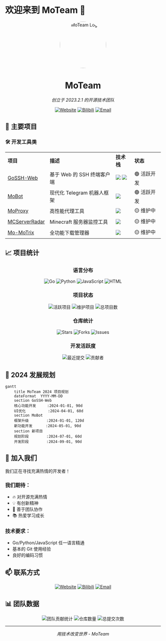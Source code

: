 # 欢迎来到 MoTeam 👋

<div align="center">
  <img src="https://avatars.githubusercontent.com/u/210340234?s=200&v=4" alt="MoTeam Logo" width="150" height="150" style="border-radius: 50%"/>
  
  # MoTeam
  
  _创立于 2023.2.1 的开源技术团队_

  [![Website](https://img.shields.io/badge/Website-www.moteam.top-blue?style=for-the-badge&logo=google-chrome&logoColor=white)](https://www.moteam.top)
  [![Bilibili](https://img.shields.io/badge/Bilibili-MoTeam-ff69b4?style=for-the-badge&logo=bilibili&logoColor=white)](https://space.bilibili.com/1834260927)
  [![Email](https://img.shields.io/badge/Email-momail@vip.qq.com-red?style=for-the-badge&logo=gmail&logoColor=white)](mailto:momail@vip.qq.com)
</div>

## 🚀 主要项目
### 🛠 开发工具类
<table>
  <tr>
    <td><b>项目</b></td>
    <td><b>描述</b></td>
    <td><b>技术栈</b></td>
    <td><b>状态</b></td>
  </tr>
  <tr>
    <td><a href="https://github.com/MoTeam-cn/GoSSH-Web">GoSSH-Web</a></td>
    <td>基于 Web 的 SSH 终端客户端</td>
    <td>
      <img src="https://img.shields.io/badge/-Go-00ADD8?style=flat&logo=go&logoColor=white"/>
      <img src="https://img.shields.io/badge/-HTML5-E34F26?style=flat&logo=html5&logoColor=white"/>
    </td>
    <td>🟢 活跃开发</td>
  </tr>
  <tr>
    <td><a href="https://github.com/MoTeam-cn/MoBot">MoBot</a></td>
    <td>现代化 Telegram 机器人框架</td>
    <td>
      <img src="https://img.shields.io/badge/-Python-3776AB?style=flat&logo=python&logoColor=white"/>
    </td>
    <td>🟢 活跃开发</td>
  </tr>
  <tr>
    <td><a href="https://github.com/MoTeam-cn/MoProxy">MoProxy</a></td>
    <td>高性能代理工具</td>
    <td>
      <img src="https://img.shields.io/badge/-Go-00ADD8?style=flat&logo=go&logoColor=white"/>
    </td>
    <td>🟡 维护中</td>
  </tr>
  <tr>
    <td><a href="https://github.com/MoTeam-cn/MCServerRadar">MCServerRadar</a></td>
    <td>Minecraft 服务器监控工具</td>
    <td>
      <img src="https://img.shields.io/badge/-Python-3776AB?style=flat&logo=python&logoColor=white"/>
    </td>
    <td>🟡 维护中</td>
  </tr>
  <tr>
    <td><a href="https://github.com/MoTeam-cn/Mo-MoTrix">Mo-MoTrix</a></td>
    <td>全功能下载管理器</td>
    <td>
      <img src="https://img.shields.io/badge/-JavaScript-F7DF1E?style=flat&logo=javascript&logoColor=black"/>
    </td>
    <td>🟡 维护中</td>
  </tr>
</table>

## 📈 项目统计
<div align="center">

### 语言分布
![Go](https://img.shields.io/badge/Go-40%25-00ADD8?style=for-the-badge&logo=go&logoColor=white)
![Python](https://img.shields.io/badge/Python-30%25-3776AB?style=for-the-badge&logo=python&logoColor=white)
![JavaScript](https://img.shields.io/badge/JavaScript-20%25-F7DF1E?style=for-the-badge&logo=javascript&logoColor=black)
![HTML](https://img.shields.io/badge/HTML-10%25-E34F26?style=for-the-badge&logo=html5&logoColor=white)

### 项目状态
![活跃项目](https://img.shields.io/badge/活跃项目-2_个-success?style=for-the-badge)
![维护项目](https://img.shields.io/badge/维护项目-3_个-yellow?style=for-the-badge)
![总项目数](https://img.shields.io/badge/总项目数-5_个-blue?style=for-the-badge)

### 仓库统计
![Stars](https://img.shields.io/github/stars/MoTeam-cn?style=for-the-badge&logo=github&label=Stars&color=yellow)
![Forks](https://img.shields.io/github/forks/MoTeam-cn/MoBot?style=for-the-badge&logo=github&label=Forks&color=blue)
![Issues](https://img.shields.io/github/issues/MoTeam-cn/MoBot?style=for-the-badge&logo=github&label=Issues&color=green)

### 开发活跃度
![最近提交](https://img.shields.io/github/last-commit/MoTeam-cn/MoBot?style=for-the-badge&logo=github&label=最近提交&color=blue)
![贡献者](https://img.shields.io/github/contributors/MoTeam-cn/MoBot?style=for-the-badge&logo=github&label=贡献者&color=orange)

</div>

## 🎯 2024 发展规划
```mermaid
gantt
    title MoTeam 2024 项目规划
    dateFormat  YYYY-MM-DD
    section GoSSH-Web
    核心功能开发     :2024-01-01, 90d
    UI优化          :2024-04-01, 60d
    section MoBot
    框架升级        :2024-01-01, 120d
    新功能开发      :2024-05-01, 90d
    section 新项目
    规划阶段        :2024-07-01, 60d
    开发阶段        :2024-09-01, 90d
```

## 🤝 加入我们
我们正在寻找充满热情的开发者！
### 我们期待：
- 🔥 对开源充满热情
- 💡 有创新精神
- 🤝 善于团队协作
- 📚 热爱学习成长

### 技术要求：
- Go/Python/JavaScript 任一语言精通
- 基本的 Git 使用经验
- 良好的编码习惯

## 📫 联系方式
<div align="center">

[![Website](https://img.shields.io/badge/Website-www.moteam.top-blue?style=for-the-badge&logo=google-chrome&logoColor=white)](https://www.moteam.top)
[![Bilibili](https://img.shields.io/badge/Bilibili-MoTeam-ff69b4?style=for-the-badge&logo=bilibili&logoColor=white)](https://space.bilibili.com/1834260927)
[![Email](https://img.shields.io/badge/Email-momail@vip.qq.com-red?style=for-the-badge&logo=gmail&logoColor=white)](mailto:momail@vip.qq.com)

</div>

## 📊 团队数据
<div align="center">

![团队贡献统计](https://img.shields.io/github/contributors/MoTeam-cn/MoBot)
![仓库数量](https://img.shields.io/badge/repositories-7-blue)
![总提交次数](https://img.shields.io/github/commit-activity/m/MoTeam-cn/MoBot)

</div>

---

<div align="center">
    <i>用技术改变世界 - MoTeam</i>
</div>
